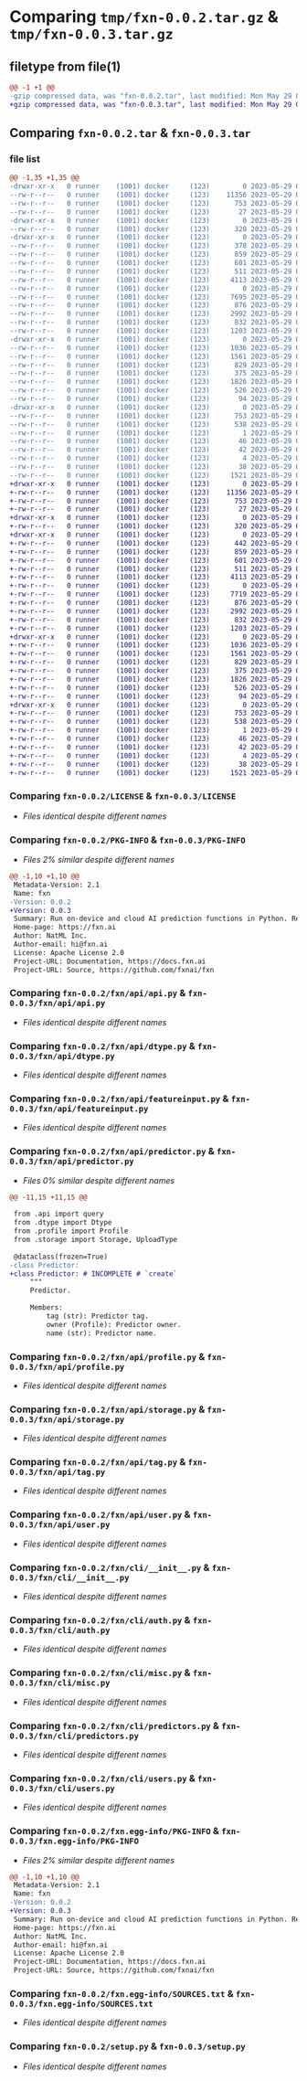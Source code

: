 # Comparing `tmp/fxn-0.0.2.tar.gz` & `tmp/fxn-0.0.3.tar.gz`

## filetype from file(1)

```diff
@@ -1 +1 @@
-gzip compressed data, was "fxn-0.0.2.tar", last modified: Mon May 29 01:02:25 2023, max compression
+gzip compressed data, was "fxn-0.0.3.tar", last modified: Mon May 29 01:08:36 2023, max compression
```

## Comparing `fxn-0.0.2.tar` & `fxn-0.0.3.tar`

### file list

```diff
@@ -1,35 +1,35 @@
-drwxr-xr-x   0 runner    (1001) docker     (123)        0 2023-05-29 01:02:25.681276 fxn-0.0.2/
--rw-r--r--   0 runner    (1001) docker     (123)    11356 2023-05-29 01:02:04.000000 fxn-0.0.2/LICENSE
--rw-r--r--   0 runner    (1001) docker     (123)      753 2023-05-29 01:02:25.677276 fxn-0.0.2/PKG-INFO
--rw-r--r--   0 runner    (1001) docker     (123)       27 2023-05-29 01:02:04.000000 fxn-0.0.2/README.md
-drwxr-xr-x   0 runner    (1001) docker     (123)        0 2023-05-29 01:02:25.677276 fxn-0.0.2/fxn/
--rw-r--r--   0 runner    (1001) docker     (123)      320 2023-05-29 01:02:04.000000 fxn-0.0.2/fxn/__init__.py
-drwxr-xr-x   0 runner    (1001) docker     (123)        0 2023-05-29 01:02:25.677276 fxn-0.0.2/fxn/api/
--rw-r--r--   0 runner    (1001) docker     (123)      378 2023-05-29 01:02:04.000000 fxn-0.0.2/fxn/api/__init__.py
--rw-r--r--   0 runner    (1001) docker     (123)      859 2023-05-29 01:02:04.000000 fxn-0.0.2/fxn/api/api.py
--rw-r--r--   0 runner    (1001) docker     (123)      601 2023-05-29 01:02:04.000000 fxn-0.0.2/fxn/api/dtype.py
--rw-r--r--   0 runner    (1001) docker     (123)      511 2023-05-29 01:02:04.000000 fxn-0.0.2/fxn/api/feature.py
--rw-r--r--   0 runner    (1001) docker     (123)     4113 2023-05-29 01:02:04.000000 fxn-0.0.2/fxn/api/featureinput.py
--rw-r--r--   0 runner    (1001) docker     (123)        0 2023-05-29 01:02:04.000000 fxn-0.0.2/fxn/api/prediction.py
--rw-r--r--   0 runner    (1001) docker     (123)     7695 2023-05-29 01:02:04.000000 fxn-0.0.2/fxn/api/predictor.py
--rw-r--r--   0 runner    (1001) docker     (123)      876 2023-05-29 01:02:04.000000 fxn-0.0.2/fxn/api/profile.py
--rw-r--r--   0 runner    (1001) docker     (123)     2992 2023-05-29 01:02:04.000000 fxn-0.0.2/fxn/api/storage.py
--rw-r--r--   0 runner    (1001) docker     (123)      832 2023-05-29 01:02:04.000000 fxn-0.0.2/fxn/api/tag.py
--rw-r--r--   0 runner    (1001) docker     (123)     1203 2023-05-29 01:02:04.000000 fxn-0.0.2/fxn/api/user.py
-drwxr-xr-x   0 runner    (1001) docker     (123)        0 2023-05-29 01:02:25.677276 fxn-0.0.2/fxn/cli/
--rw-r--r--   0 runner    (1001) docker     (123)     1036 2023-05-29 01:02:04.000000 fxn-0.0.2/fxn/cli/__init__.py
--rw-r--r--   0 runner    (1001) docker     (123)     1561 2023-05-29 01:02:04.000000 fxn-0.0.2/fxn/cli/auth.py
--rw-r--r--   0 runner    (1001) docker     (123)      829 2023-05-29 01:02:04.000000 fxn-0.0.2/fxn/cli/misc.py
--rw-r--r--   0 runner    (1001) docker     (123)      375 2023-05-29 01:02:04.000000 fxn-0.0.2/fxn/cli/predict.py
--rw-r--r--   0 runner    (1001) docker     (123)     1826 2023-05-29 01:02:04.000000 fxn-0.0.2/fxn/cli/predictors.py
--rw-r--r--   0 runner    (1001) docker     (123)      526 2023-05-29 01:02:04.000000 fxn-0.0.2/fxn/cli/users.py
--rw-r--r--   0 runner    (1001) docker     (123)       94 2023-05-29 01:02:04.000000 fxn-0.0.2/fxn/version.py
-drwxr-xr-x   0 runner    (1001) docker     (123)        0 2023-05-29 01:02:25.677276 fxn-0.0.2/fxn.egg-info/
--rw-r--r--   0 runner    (1001) docker     (123)      753 2023-05-29 01:02:25.000000 fxn-0.0.2/fxn.egg-info/PKG-INFO
--rw-r--r--   0 runner    (1001) docker     (123)      538 2023-05-29 01:02:25.000000 fxn-0.0.2/fxn.egg-info/SOURCES.txt
--rw-r--r--   0 runner    (1001) docker     (123)        1 2023-05-29 01:02:25.000000 fxn-0.0.2/fxn.egg-info/dependency_links.txt
--rw-r--r--   0 runner    (1001) docker     (123)       46 2023-05-29 01:02:25.000000 fxn-0.0.2/fxn.egg-info/entry_points.txt
--rw-r--r--   0 runner    (1001) docker     (123)       42 2023-05-29 01:02:25.000000 fxn-0.0.2/fxn.egg-info/requires.txt
--rw-r--r--   0 runner    (1001) docker     (123)        4 2023-05-29 01:02:25.000000 fxn-0.0.2/fxn.egg-info/top_level.txt
--rw-r--r--   0 runner    (1001) docker     (123)       38 2023-05-29 01:02:25.681276 fxn-0.0.2/setup.cfg
--rw-r--r--   0 runner    (1001) docker     (123)     1521 2023-05-29 01:02:04.000000 fxn-0.0.2/setup.py
+drwxr-xr-x   0 runner    (1001) docker     (123)        0 2023-05-29 01:08:36.652347 fxn-0.0.3/
+-rw-r--r--   0 runner    (1001) docker     (123)    11356 2023-05-29 01:08:20.000000 fxn-0.0.3/LICENSE
+-rw-r--r--   0 runner    (1001) docker     (123)      753 2023-05-29 01:08:36.652347 fxn-0.0.3/PKG-INFO
+-rw-r--r--   0 runner    (1001) docker     (123)       27 2023-05-29 01:08:20.000000 fxn-0.0.3/README.md
+drwxr-xr-x   0 runner    (1001) docker     (123)        0 2023-05-29 01:08:36.648347 fxn-0.0.3/fxn/
+-rw-r--r--   0 runner    (1001) docker     (123)      320 2023-05-29 01:08:20.000000 fxn-0.0.3/fxn/__init__.py
+drwxr-xr-x   0 runner    (1001) docker     (123)        0 2023-05-29 01:08:36.652347 fxn-0.0.3/fxn/api/
+-rw-r--r--   0 runner    (1001) docker     (123)      442 2023-05-29 01:08:20.000000 fxn-0.0.3/fxn/api/__init__.py
+-rw-r--r--   0 runner    (1001) docker     (123)      859 2023-05-29 01:08:20.000000 fxn-0.0.3/fxn/api/api.py
+-rw-r--r--   0 runner    (1001) docker     (123)      601 2023-05-29 01:08:20.000000 fxn-0.0.3/fxn/api/dtype.py
+-rw-r--r--   0 runner    (1001) docker     (123)      511 2023-05-29 01:08:20.000000 fxn-0.0.3/fxn/api/feature.py
+-rw-r--r--   0 runner    (1001) docker     (123)     4113 2023-05-29 01:08:20.000000 fxn-0.0.3/fxn/api/featureinput.py
+-rw-r--r--   0 runner    (1001) docker     (123)        0 2023-05-29 01:08:20.000000 fxn-0.0.3/fxn/api/prediction.py
+-rw-r--r--   0 runner    (1001) docker     (123)     7719 2023-05-29 01:08:20.000000 fxn-0.0.3/fxn/api/predictor.py
+-rw-r--r--   0 runner    (1001) docker     (123)      876 2023-05-29 01:08:20.000000 fxn-0.0.3/fxn/api/profile.py
+-rw-r--r--   0 runner    (1001) docker     (123)     2992 2023-05-29 01:08:20.000000 fxn-0.0.3/fxn/api/storage.py
+-rw-r--r--   0 runner    (1001) docker     (123)      832 2023-05-29 01:08:20.000000 fxn-0.0.3/fxn/api/tag.py
+-rw-r--r--   0 runner    (1001) docker     (123)     1203 2023-05-29 01:08:20.000000 fxn-0.0.3/fxn/api/user.py
+drwxr-xr-x   0 runner    (1001) docker     (123)        0 2023-05-29 01:08:36.652347 fxn-0.0.3/fxn/cli/
+-rw-r--r--   0 runner    (1001) docker     (123)     1036 2023-05-29 01:08:20.000000 fxn-0.0.3/fxn/cli/__init__.py
+-rw-r--r--   0 runner    (1001) docker     (123)     1561 2023-05-29 01:08:20.000000 fxn-0.0.3/fxn/cli/auth.py
+-rw-r--r--   0 runner    (1001) docker     (123)      829 2023-05-29 01:08:20.000000 fxn-0.0.3/fxn/cli/misc.py
+-rw-r--r--   0 runner    (1001) docker     (123)      375 2023-05-29 01:08:20.000000 fxn-0.0.3/fxn/cli/predict.py
+-rw-r--r--   0 runner    (1001) docker     (123)     1826 2023-05-29 01:08:20.000000 fxn-0.0.3/fxn/cli/predictors.py
+-rw-r--r--   0 runner    (1001) docker     (123)      526 2023-05-29 01:08:20.000000 fxn-0.0.3/fxn/cli/users.py
+-rw-r--r--   0 runner    (1001) docker     (123)       94 2023-05-29 01:08:20.000000 fxn-0.0.3/fxn/version.py
+drwxr-xr-x   0 runner    (1001) docker     (123)        0 2023-05-29 01:08:36.648347 fxn-0.0.3/fxn.egg-info/
+-rw-r--r--   0 runner    (1001) docker     (123)      753 2023-05-29 01:08:36.000000 fxn-0.0.3/fxn.egg-info/PKG-INFO
+-rw-r--r--   0 runner    (1001) docker     (123)      538 2023-05-29 01:08:36.000000 fxn-0.0.3/fxn.egg-info/SOURCES.txt
+-rw-r--r--   0 runner    (1001) docker     (123)        1 2023-05-29 01:08:36.000000 fxn-0.0.3/fxn.egg-info/dependency_links.txt
+-rw-r--r--   0 runner    (1001) docker     (123)       46 2023-05-29 01:08:36.000000 fxn-0.0.3/fxn.egg-info/entry_points.txt
+-rw-r--r--   0 runner    (1001) docker     (123)       42 2023-05-29 01:08:36.000000 fxn-0.0.3/fxn.egg-info/requires.txt
+-rw-r--r--   0 runner    (1001) docker     (123)        4 2023-05-29 01:08:36.000000 fxn-0.0.3/fxn.egg-info/top_level.txt
+-rw-r--r--   0 runner    (1001) docker     (123)       38 2023-05-29 01:08:36.652347 fxn-0.0.3/setup.cfg
+-rw-r--r--   0 runner    (1001) docker     (123)     1521 2023-05-29 01:08:20.000000 fxn-0.0.3/setup.py
```

### Comparing `fxn-0.0.2/LICENSE` & `fxn-0.0.3/LICENSE`

 * *Files identical despite different names*

### Comparing `fxn-0.0.2/PKG-INFO` & `fxn-0.0.3/PKG-INFO`

 * *Files 2% similar despite different names*

```diff
@@ -1,10 +1,10 @@
 Metadata-Version: 2.1
 Name: fxn
-Version: 0.0.2
+Version: 0.0.3
 Summary: Run on-device and cloud AI prediction functions in Python. Register at https://hub.fxn.ai.
 Home-page: https://fxn.ai
 Author: NatML Inc.
 Author-email: hi@fxn.ai
 License: Apache License 2.0
 Project-URL: Documentation, https://docs.fxn.ai
 Project-URL: Source, https://github.com/fxnai/fxn
```

### Comparing `fxn-0.0.2/fxn/api/api.py` & `fxn-0.0.3/fxn/api/api.py`

 * *Files identical despite different names*

### Comparing `fxn-0.0.2/fxn/api/dtype.py` & `fxn-0.0.3/fxn/api/dtype.py`

 * *Files identical despite different names*

### Comparing `fxn-0.0.2/fxn/api/featureinput.py` & `fxn-0.0.3/fxn/api/featureinput.py`

 * *Files identical despite different names*

### Comparing `fxn-0.0.2/fxn/api/predictor.py` & `fxn-0.0.3/fxn/api/predictor.py`

 * *Files 0% similar despite different names*

```diff
@@ -11,15 +11,15 @@
 
 from .api import query
 from .dtype import Dtype
 from .profile import Profile
 from .storage import Storage, UploadType
 
 @dataclass(frozen=True)
-class Predictor:
+class Predictor: # INCOMPLETE # `create`
     """
     Predictor.
 
     Members:
         tag (str): Predictor tag.
         owner (Profile): Predictor owner.
         name (str): Predictor name.
```

### Comparing `fxn-0.0.2/fxn/api/profile.py` & `fxn-0.0.3/fxn/api/profile.py`

 * *Files identical despite different names*

### Comparing `fxn-0.0.2/fxn/api/storage.py` & `fxn-0.0.3/fxn/api/storage.py`

 * *Files identical despite different names*

### Comparing `fxn-0.0.2/fxn/api/tag.py` & `fxn-0.0.3/fxn/api/tag.py`

 * *Files identical despite different names*

### Comparing `fxn-0.0.2/fxn/api/user.py` & `fxn-0.0.3/fxn/api/user.py`

 * *Files identical despite different names*

### Comparing `fxn-0.0.2/fxn/cli/__init__.py` & `fxn-0.0.3/fxn/cli/__init__.py`

 * *Files identical despite different names*

### Comparing `fxn-0.0.2/fxn/cli/auth.py` & `fxn-0.0.3/fxn/cli/auth.py`

 * *Files identical despite different names*

### Comparing `fxn-0.0.2/fxn/cli/misc.py` & `fxn-0.0.3/fxn/cli/misc.py`

 * *Files identical despite different names*

### Comparing `fxn-0.0.2/fxn/cli/predictors.py` & `fxn-0.0.3/fxn/cli/predictors.py`

 * *Files identical despite different names*

### Comparing `fxn-0.0.2/fxn/cli/users.py` & `fxn-0.0.3/fxn/cli/users.py`

 * *Files identical despite different names*

### Comparing `fxn-0.0.2/fxn.egg-info/PKG-INFO` & `fxn-0.0.3/fxn.egg-info/PKG-INFO`

 * *Files 2% similar despite different names*

```diff
@@ -1,10 +1,10 @@
 Metadata-Version: 2.1
 Name: fxn
-Version: 0.0.2
+Version: 0.0.3
 Summary: Run on-device and cloud AI prediction functions in Python. Register at https://hub.fxn.ai.
 Home-page: https://fxn.ai
 Author: NatML Inc.
 Author-email: hi@fxn.ai
 License: Apache License 2.0
 Project-URL: Documentation, https://docs.fxn.ai
 Project-URL: Source, https://github.com/fxnai/fxn
```

### Comparing `fxn-0.0.2/fxn.egg-info/SOURCES.txt` & `fxn-0.0.3/fxn.egg-info/SOURCES.txt`

 * *Files identical despite different names*

### Comparing `fxn-0.0.2/setup.py` & `fxn-0.0.3/setup.py`

 * *Files identical despite different names*

